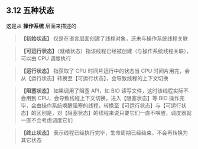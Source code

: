 ## 3.12 五种状态

这是从 **操作系统** 层面来描述的

>**【初始状态】** 仅是在语言层面创建了线程对象，还未与操作系统线程关联

>**【可运行状态】**（就绪状态）指该线程已经被创建（与操作系统线程关联），可以由 CPU 调度执行

>**【运行状态】** 指获取了 CPU 时间片运行中的状态当 CPU 时间片用完，会从【运行状态】转换至【可运行状态】，会导致线程的上下文切换

>**【阻塞状态】** 如果调用了阻塞 API，如 BIO 读写文件，这时该线程实际不会用到 CPU，会导致线程上下文切换，进入【阻塞状态】等 BIO 操作完毕，会由操作系统唤醒阻塞的线程，转换至【可运行状态】与【可运行状态】的区别是，对【阻塞状态】的线程来说只要它们一直不唤醒，调度器就一直不会考虑调度它们

>**【终止状态】** 表示线程已经执行完毕，生命周期已经结束，不会再转换为其它状态

